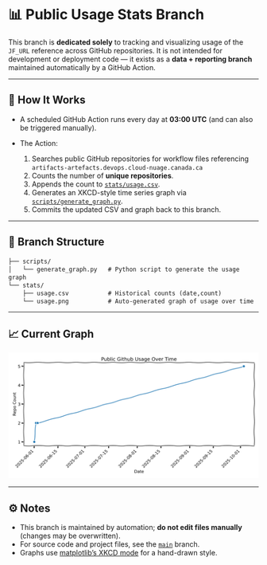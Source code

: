 # 📊 Public Usage Stats Branch

This branch is **dedicated solely** to tracking and visualizing usage of the `JF_URL` reference across GitHub repositories.
It is not intended for development or deployment code — it exists as a **data + reporting branch** maintained automatically by a GitHub Action.

---

## 🔄 How It Works

* A scheduled GitHub Action runs every day at **03:00 UTC** (and can also be triggered manually).
* The Action:

  1. Searches public GitHub repositories for workflow files referencing
     `artifacts-artefacts.devops.cloud-nuage.canada.ca`
  2. Counts the number of **unique repositories**.
  3. Appends the count to [`stats/usage.csv`](./stats/usage.csv).
  4. Generates an XKCD-style time series graph via [`scripts/generate_graph.py`](./scripts/generate_graph.py).
  5. Commits the updated CSV and graph back to this branch.

---

## 📂 Branch Structure

```none
├── scripts/
│   └── generate_graph.py   # Python script to generate the usage graph
└── stats/
    ├── usage.csv           # Historical counts (date,count)
    └── usage.png           # Auto-generated graph of usage over time
```

---

## 📈 Current Graph

![Usage graph](./stats/usage.png)

---

## ⚙️ Notes

* This branch is maintained by automation; **do not edit files manually** (changes may be overwritten).
* For source code and project files, see the [`main`](https://github.com/gccloudone/artifacts-artefacts/tree/main) branch.
* Graphs use [matplotlib’s XKCD mode](https://matplotlib.org/stable/api/pyplot_api.html#matplotlib.pyplot.xkcd) for a hand-drawn style.

